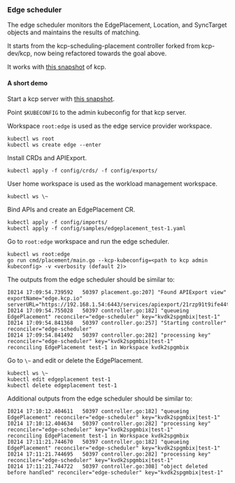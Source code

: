 ### Edge scheduler
The edge scheduler monitors the EdgePlacement, Location, and SyncTarget objects and maintains the results of matching.

It starts from the kcp-scheduling-placement controller forked from kcp-dev/kcp, now being refactored towards the goal above.

It works with [this snapshot](https://github.com/kcp-dev/kcp/tree/4506fdc064060b3fe82e1082533f9798b36ba7a5) of kcp.

#### A short demo
Start a kcp server with [this snapshot](https://github.com/kcp-dev/kcp/tree/4506fdc064060b3fe82e1082533f9798b36ba7a5).

Point `$KUBECONFIG` to the admin kubeconfig for that kcp server.

Workspace `root:edge` is used as the edge service provider workspace.
```console
kubectl ws root
kubectl ws create edge --enter
```

Install CRDs and APIExport.
```console
kubectl apply -f config/crds/ -f config/exports/
```

User home workspace is used as the workload management workspace.
```console
kubectl ws \~
```

Bind APIs and create an EdgePlacement CR.
```console
kubectl apply -f config/imports/
kubectl apply -f config/samples/edgeplacement_test-1.yaml
```

Go to `root:edge` workspace and run the edge scheduler.
```console
kubectl ws root:edge
go run cmd/placement/main.go --kcp-kubeconfig=<path to kcp admin kubeconfig> -v <verbosity (default 2)>
```

The outputs from the edge scheduler should be similar to:
```console
I0214 17:09:54.739592   50397 placement.go:207] "Found APIExport view" exportName="edge.kcp.io" serverURL="https://192.168.1.54:6443/services/apiexport/21rzp91t9ife44tq/edge.kcp.io"
I0214 17:09:54.755028   50397 controller.go:182] "queueing EdgePlacement" reconciler="edge-scheduler" key="kvdk2spgmbix|test-1"
I0214 17:09:54.841368   50397 controller.go:257] "Starting controller" reconciler="edge-scheduler"
I0214 17:09:54.841492   50397 controller.go:282] "processing key" reconciler="edge-scheduler" key="kvdk2spgmbix|test-1"
reconciling EdgePlacement test-1 in Workspace kvdk2spgmbix
```

Go to `\~` and edit or delete the EdgePlacement.
```
kubectl ws \~
kubectl edit edgeplacement test-1
kubectl delete edgeplacement test-1
```

Additional outputs from the edge scheduler should be similar to:
```console
I0214 17:10:12.404611   50397 controller.go:182] "queueing EdgePlacement" reconciler="edge-scheduler" key="kvdk2spgmbix|test-1"
I0214 17:10:12.404634   50397 controller.go:282] "processing key" reconciler="edge-scheduler" key="kvdk2spgmbix|test-1"
reconciling EdgePlacement test-1 in Workspace kvdk2spgmbix
I0214 17:11:21.744670   50397 controller.go:182] "queueing EdgePlacement" reconciler="edge-scheduler" key="kvdk2spgmbix|test-1"
I0214 17:11:21.744695   50397 controller.go:282] "processing key" reconciler="edge-scheduler" key="kvdk2spgmbix|test-1"
I0214 17:11:21.744722   50397 controller.go:308] "object deleted before handled" reconciler="edge-scheduler" key="kvdk2spgmbix|test-1"
```

